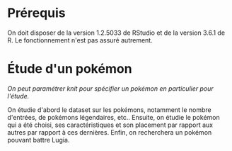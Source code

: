# Prérequis

On doit disposer de la version 1.2.5033 de RStudio et de la version 3.6.1 de R. 
Le fonctionnement n'est pas assuré autrement.

# Étude d'un pokémon

*On peut paramétrer knit pour spécifier un pokémon en particulier pour l'étude.*

On étudie d'abord le dataset sur les pokémons, notamment le nombre d'entrées, de pokémons légendaires, etc..
Ensuite, on étudie le pokémon qui a été choisi, ses caractéristiques et son placement par rapport aux autres par rapport à ces dernières. Enfin, on recherchera un pokémon pouvant battre Lugia.
